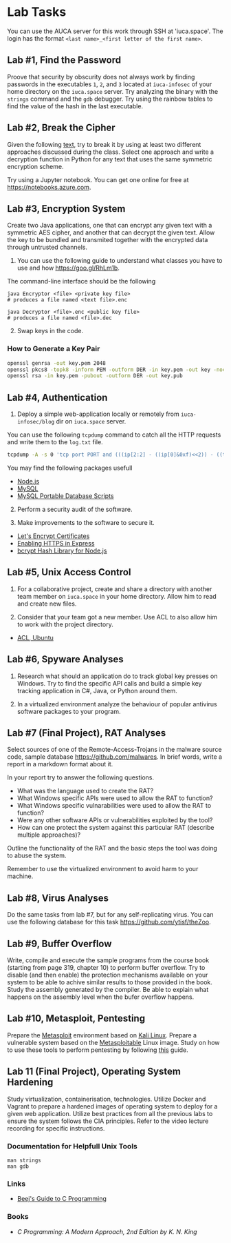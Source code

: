 Lab Tasks
=========

You can use the AUCA server for this work through SSH at 'iuca.space'. The login
has the format `<last name>_<first letter of the first name>`.

## Lab #1, Find the Password

Proove that security by obscurity does not always work by finding passwords in the executables `1`, `2`, and `3` located
at `iuca-infosec` of your home directory on the `iuca.space` server. Try analyzing the binary with the `strings` command and
the `gdb` debugger. Try using the rainbow tables to find the value of the hash in the last executable.

## Lab #2, Break the Cipher

Given the following [text](https://drive.google.com/file/d/19Q60HCDDswcSA_BvWlVV-Q641Vs2i1KA/view?usp=sharing), try to break it by using at least two different approaches discussed during the class. Select one approach and write a decryption function in Python for any text that uses the same symmetric encryption scheme.

Try using a Jupyter notebook. You can get one online for free at <https://notebooks.azure.com>.

## Lab #3, Encryption System

Create two Java applications, one that can encrypt any given text with a symmetric AES cipher, and another that can decrypt the
given text. Allow the key to be bundled and transmited together with the encrypted data through untrusted channels.

1. You can use the following guide to understand what classes you have to use and how <https://goo.gl/RhLm1b>.

The command-line interface should be the following

    java Encryptor <file> <private key file>
    # produces a file named <text file>.enc

    java Decryptor <file>.enc <public key file>
    # produces a file named <file>.dec

2. Swap keys in the code.

### How to Generate a Key Pair

```bash
openssl genrsa -out key.pem 2048
openssl pkcs8 -topk8 -inform PEM -outform DER -in key.pem -out key -nocrypt
openssl rsa -in key.pem -pubout -outform DER -out key.pub
```

## Lab #4, Authentication

1. Deploy a simple web-application locally or remotely from `iuca-infosec/blog` dir on `iuca.space` server.

You can use the following `tcpdump` command to catch all the HTTP requests and write them to the `log.txt` file.

```bash
tcpdump -A -s 0 'tcp port PORT and (((ip[2:2] - ((ip[0]&0xf)<<2)) - ((tcp[12]&0xf0)>>2)) != 0)' > log.txt
```

You may find the following packages usefull

* [Node.js](https://nodejs.org/en/download)
* [MySQL](https://dev.mysql.com/downloads/file/?id=478883)
* [MySQL Portable Database Scripts](https://github.com/toksaitov/portable-mysql.git)

2. Perform a security audit of the software.

3. Make improvements to the software to secure it.

* [Let's Encrypt Certificates](https://letsencrypt.org)
* [Enabling HTTPS in Express](https://timonweb.com/posts/running-expressjs-server-over-https)
* [bcrypt Hash Library for Node.js](https://www.npmjs.com/package/bcrypt)

## Lab #5, Unix Access Control

1. For a collaborative project, create and share a directory with another team member
   on `iuca.space` in your home directory. Allow him to read and create new files.
   
2. Consider that your team got a new member. Use ACL to also allow him to work with the
   project directory.

* [ACL, Ubuntu](https://help.ubuntu.com/community/FilePermissionsACLs)

## Lab #6, Spyware Analyses

1. Research what should an application do to track global key presses on Windows. Try to find the
specific API calls and build a simple key tracking application in C#, Java, or Python around them.

2. In a virtualized environment analyze the behaviour of popular antivirus software packages to your program.

## Lab #7 (Final Project), RAT Analyses

Select sources of one of the Remote-Access-Trojans in the malware source code, sample database
<https://github.com/malwares>. In brief words, write a report in a markdown format about it.

In your report try to answer the following questions.

* What was the language used to create the RAT?
* What Windows specific APIs were used to allow the RAT to function?
* What Windows specific vulnarabilities were used to allow the RAT to function?
* Were any other software APIs or vulnerabilities exploited by the tool?
* How can one protect the system against this particular RAT (describe multiple approaches)?

Outline the functionality of the RAT and the basic steps the tool was doing
to abuse the system.

Remember to use the virtualized environment to avoid harm to your machine.

## Lab #8, Virus Analyses

Do the same tasks from lab #7, but for any self-replicating virus. You can use the following database for this task
<https://github.com/ytisf/theZoo>.

## Lab #9, Buffer Overflow

Write, compile and execute the sample programs from the course book (starting from page 319, chapter 10) to perform buffer overflow. Try to disable (and then enable) the protection mechanisms available on your system to be able to achive similar results to those provided in the book. Study the assembly generated by the compiler. Be able to explain what happens on the assembly level when the bufer overflow happens.

## Lab #10, Metasploit, Pentesting

Prepare the [Metasploit](https://www.metasploit.com) environment based on [Kali Linux](https://www.kali.org/downloads/). Prepare a vulnerable system based on the [Metasploitable](https://metasploit.help.rapid7.com/docs/metasploitable-2) Linux image. Study on
how to use these tools to perform pentesting by following [this](https://www.offensive-security.com/metasploit-unleashed) guide.

## Lab 11 (Final Project), Operating System Hardening

Study virtualization, containerisation, technologies. Utilize Docker and Vagrant to prepare a hardened images of operating system to
deploy for a given web application. Utilize best practices from all the previous labs to ensure the system follows the CIA principles.
Refer to the video lecture recording for specific instructions.

### Documentation for Helpfull Unix Tools

    man strings
    man gdb

### Links

* [Beej's Guide to C Programming](http://beej.us/guide/bgc)

### Books

* _C Programming: A Modern Approach, 2nd Edition by K. N. King_
